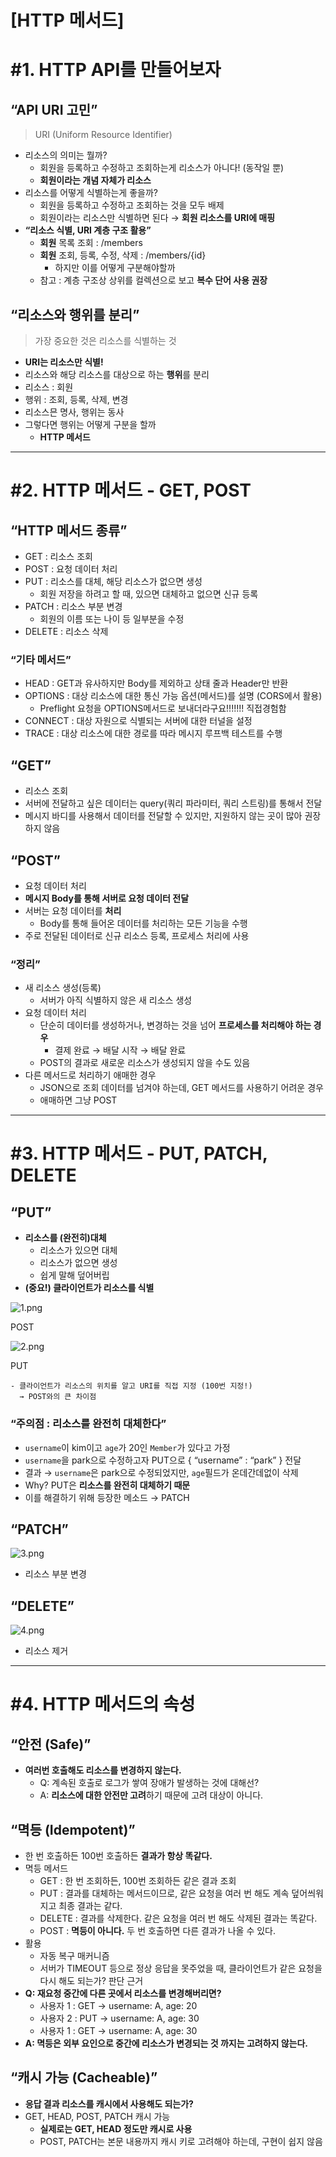 # [HTTP 메서드]

# #1. HTTP API를 만들어보자

## “API URI 고민”

> URI (Uniform Resource Identifier)
>
- 리소스의 의미는 뭘까?
    - 회원을 등록하고 수정하고 조회하는게 리소스가 아니다! (동작일 뿐)
    - **회원이라는 개념 자체가 리소스**
- 리소스를 어떻게 식별하는게 좋을까?
    - 회원을 등록하고 수정하고 조회하는 것을 모두 배제
    - 회원이라는 리소스만 식별하면 된다 → **회원 리소스를 URI에 매핑**
- **“리소스 식별, URI 계층 구조 활용”**
    - **회원** 목록 조회 : /members
    - **회원** 조회, 등록, 수정, 삭제 : /members/{id}
        - 하지만 이를 어떻게 구분해야할까
    - 참고 : 계층 구조상 상위를 컬렉션으로 보고 **복수 단어 사용 권장**

## “리소스와 행위를 분리”

> 가장 중요한 것은 리소스를 식별하는 것
>
- **URI는 리소스만 식별!**
- 리소스와 해당 리소스를 대상으로 하는 **행위**를 분리
- 리소스 : 회원
- 행위 : 조회, 등록, 삭제, 변경
- 리소스믄 명사, 행위는 동사
- 그렇다면 행위는 어떻게 구분을 할까
    - **HTTP 메서드**

---

# #2. HTTP 메서드 - GET, POST

## “HTTP 메서드 종류”

- GET : 리소스 조회
- POST : 요청 데이터 처리
- PUT : 리소스를 대체, 해당 리소스가 없으면 생성
    - 회원 저장을 하려고 할 때, 있으면 대체하고 없으면 신규 등록
- PATCH : 리소스 부분 변경
    - 회원의 이름 또는 나이 등 일부분을 수정
- DELETE : 리소스 삭제

### “기타 메서드”

- HEAD : GET과 유사하지만 Body를 제외하고 상태 줄과 Header만 반환
- OPTIONS : 대상 리소스에 대한 통신 가능 옵션(메서드)를 설명 (CORS에서 활용)
    - Preflight 요청을 OPTIONS메서드로 보내더라구요!!!!!!! 직접경험함
- CONNECT : 대상 자원으로 식별되는 서버에 대한 터널을 설정
- TRACE : 대상 리소스에 대한 경로를 따라 메시지 루프백 테스트를 수행

## “GET”

- 리소스 조회
- 서버에 전달하고 싶은 데이터는 query(쿼리 파라미터, 쿼리 스트링)를 통해서 전달
- 메시지 바디를 사용해서 데이터를 전달할 수 있지만, 지원하지 않는 곳이 많아 권장하지 않음

## “POST”

- 요청 데이터 처리
- **메시지 Body를 통해 서버로 요청 데이터 전달**
- 서버는 요청 데이터를 **처리**
    - Body를 통해 들어온 데이터를 처리하는 모든 기능을 수행
- 주로 전달된 데이터로 신규 리소스 등록, 프로세스 처리에 사용

### “정리”

- 새 리소스 생성(등록)
    - 서버가 아직 식별하지 않은 새 리소스 생성
- 요청 데이터 처리
    - 단순히 데이터를 생성하거나, 변경하는 것을 넘어 **프로세스를 처리해야 하는 경우**
        - 결제 완료 → 배달 시작 → 배달 완료
    - POST의 결과로 새로운 리소스가 생성되지 않을 수도 있음
- 다른 메서드로 처리하기 애매한 경우
    - JSON으로 조회 데이터를 넘겨야 하는데, GET 메서드를 사용하기 어려운 경우
    - 애매하면 그냥 POST

---

# #3. HTTP 메서드 - PUT, PATCH, DELETE

## “PUT”

- **리소스를 (완전히)대체**
    - 리소스가 있으면 대체
    - 리소스가 없으면 생성
    - 쉽게 말해 덮어버립
- **(중요!) 클라이언트가 리소스를 식별**

![1.png](images%2F1.png)

  POST

![2.png](images%2F2.png)

  PUT

    - 클라이언트가 리소스의 위치를 알고 URI를 직접 지정 (100번 지정!)
      → POST와의 큰 차이점

### “주의점 : 리소스를 완전히 대체한다”

- `username`이 kim이고 `age`가 20인 `Member`가 있다고 가정
- `username`을 park으로 수정하고자 PUT으로 { “username” : “park” } 전달
- 결과 → `username`은 park으로 수정되었지만, `age`필드가 온데간데없이 삭제
- Why? PUT은 **리소스를 완전히 대체하기 때문**
- 이를 해결하기 위해 등장한 메소드 → PATCH

## “PATCH”

![3.png](images%2F3.png)

- 리소스 부분 변경

## “DELETE”

![4.png](images%2F4.png)

- 리소스 제거

---

# #4. HTTP 메서드의 속성

## “안전 (Safe)”

- **여러번 호출해도 리소스를 변경하지 않는다.**
    - Q: 계속된 호출로 로그가 쌓여 장애가 발생하는 것에 대해선?
    - A: **리소스에 대한 안전만 고려**하기 때문에 고려 대상이 아니다.

## “멱등 (Idempotent)”

- 한 번 호출하든 100번 호출하든 **결과가 항상 똑같다.**
- 멱등 메서드
    - GET : 한 번 조회하든, 100번 조회하든 같은 결과 조회
    - PUT : 결과를 대체하는 메서드이므로, 같은 요청을 여러 번 해도 계속 덮어씌워지고 최종 결과는 같다.
    - DELETE : 결과를 삭제한다. 같은 요청을 여러 번 해도 삭제된 결과는 똑같다.
    - POST : **멱등이 아니다.** 두 번 호출하면 다른 결과가 나올 수 있다.
- 활용
    - 자동 복구 매커니즘
    - 서버가 TIMEOUT 등으로 정상 응답을 못주었을 때, 클라이언트가 같은 요청을 다시 해도 되는가? 판단 근거
- **Q: 재요청 중간에 다른 곳에서 리소스를 변경해버리면?**
    - 사용자 1 : GET → username: A, age: 20
    - 사용자 2 : PUT → username: A, age: 30
    - 사용자 1 : GET → username: A, age: 30
- **A: 멱등은 외부 요인으로 중간에 리소스가 변경되는 것 까지는 고려하지 않는다.**

## “캐시 가능 (Cacheable)”

- **응답 결과 리소스를 캐시에서 사용해도 되는가?**
- GET, HEAD, POST, PATCH 캐시 가능
    - **실제로는 GET, HEAD 정도만 캐시로 사용**
    - POST, PATCH는 본문 내용까지 캐시 키로 고려해야 하는데, 구현이 쉽지 않음